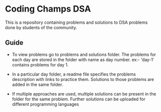 # Coding Champs DSA
This is a repository containing problems and solutions to DSA problems done by students of the community.

## Guide
- To view problems go to problems and solutions folder. The problems for each day are stored in the folder with name as day number. ex:- 'day-1' contains problems for day 1.

- In a particular day folder, a readme file specifies the problems description with links to practice them. Solutions to those problems are added in the same folder. 

- If multiple approaches are used, multiple solutions can be present in the folder for the same problem. Further solutions can be uploaded for different programming languages